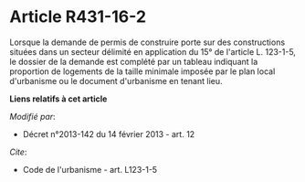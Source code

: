 # Article R431-16-2

Lorsque la demande de permis de construire porte sur des constructions situées dans un secteur délimité en application du 15°
de l'article L. 123-1-5, le dossier de la demande est complété par un tableau indiquant la proportion de logements de la
taille minimale imposée par le plan local d'urbanisme ou le document d'urbanisme en tenant lieu.

**Liens relatifs à cet article**

_Modifié par_:

  - Décret n°2013-142 du 14 février 2013 - art. 12

_Cite_:

  - Code de l'urbanisme - art. L123-1-5
